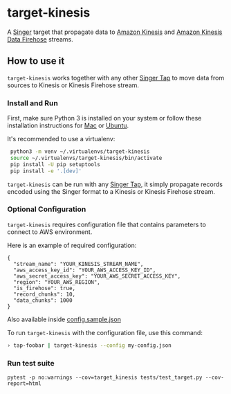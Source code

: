 # target-kinesis

A [Singer](https://singer.io) target that propagate data to [Amazon Kinesis](https://aws.amazon.com/kinesis/) and [Amazon Kinesis Data Firehose](https://aws.amazon.com/kinesis/data-firehose/) streams.

## How to use it

`target-kinesis` works together with any other [Singer Tap] to move data from sources to Kinesis or Kinesis Firehose stream.

### Install and Run

First, make sure Python 3 is installed on your system or follow these
installation instructions for [Mac] or
[Ubuntu].


It's recommended to use a virtualenv:

```bash
 python3 -m venv ~/.virtualenvs/target-kinesis
 source ~/.virtualenvs/target-kinesis/bin/activate
 pip install -U pip setuptools
 pip install -e '.[dev]'
```

`target-kinesis` can be run with any [Singer Tap], it simply propagate records encoded using the Singer format to a Kinesis or Kinesis Firehose stream.

### Optional Configuration

`target-kinesis` requires configuration file that contains parameters to connect to AWS environment.

Here is an example of required configuration:
```
{
  "stream_name": "YOUR_KINESIS_STREAM_NAME",
  "aws_access_key_id": "YOUR_AWS_ACCESS_KEY_ID",
  "aws_secret_access_key": "YOUR_AWS_SECRET_ACCESS_KEY",
  "region": "YOUR_AWS_REGION",
  "is_firehose": true,
  "record_chunks": 10,
  "data_chunks": 1000
}
```

Also available inside [config.sample.json](config.sample.json)

To run `target-kinesis` with the configuration file, use this command:

```bash
› tap-foobar | target-kinesis --config my-config.json
```

[Singer Tap]: https://singer.io
[Mac]: http://docs.python-guide.org/en/latest/starting/install3/osx/
[Ubuntu]: https://www.digitalocean.com/community/tutorials/how-to-install-python-3-and-set-up-a-local-programming-environment-on-ubuntu-16-04

### Run test suite

```
pytest -p no:warnings --cov=target_kinesis tests/test_target.py --cov-report=html
```
